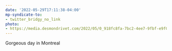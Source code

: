 ```yaml
---
date: '2022-05-29T17:11:38-04:00'
mp-syndicate-to:
- twitter_bridgy_no_link
photo:
- https://media.desmondrivet.com/2022/05/0_918fc8fa-7bc2-4ee7-9fbf-e9f09e18a95a.jpg
---
```


Gorgeous day in Montreal